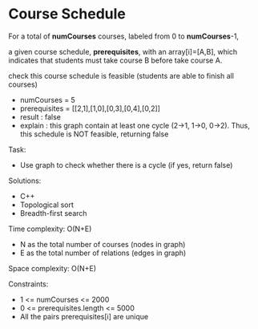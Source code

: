 # Course Schedule

For a total of **numCourses** courses, labeled from 0 to **numCourses**-1,

a given course schedule, **prerequisites**, with an array[i]=[A,B], which indicates that students must take course B before take course A.

check this course schedule is feasible (students are able to finish all courses)

- numCourses = 5
- prerequisites = [[2,1],[1,0],[0,3],[0,4],[0,2]]
- result : false
- explain : this graph contain at least one cycle (2->1, 1->0, 0->2). Thus, this schedule is NOT feasible, returning false

Task:
- Use graph to check whether there is a cycle (if yes, return false)

Solutions:
- C++
- Topological sort
- Breadth-first search

Time complexity: O(N+E)
- N as the total number of courses (nodes in graph)
- E as the total number of relations (edges in graph)

Space complexity: O(N+E)

Constraints:
- 1 <= numCourses <= 2000
- 0 <= prerequisites.length <= 5000
- All the pairs prerequisites[i] are unique
